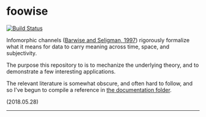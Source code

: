 # foowise
[![Build Status](https://travis-ci.org/ben-schulz/foowise.svg?branch=master)](https://travis-ci.org/ben-schulz/foowise)

Infomorphic channels ([Barwise and Seligman, 1997][blue book]) rigorously formalize what it means for data to carry meaning across time, space, and subjectivity.

The purpose this repository to is to mechanize the underlying theory, and to demonstrate a few interesting applications.

The relevant literature is somewhat obscure, and often hard to follow, and so I've begun to compile a reference in [the documentation folder](docs/glossary.md).

(2018.05.28)

-----

[blue book]: https://books.google.com/books?id=Mawadg55eg4C&printsec=front_cover&hl=en

[glossary]:
https://github.com/ben-schulz/foowise/blob/master/docs/glossary.md
